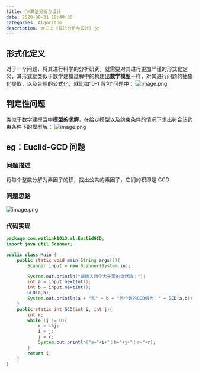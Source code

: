 ```yaml
---
title: 🧙‍♂️算法分析与设计
date: 2020-08-31 18:40:06
categories: Algorithm
description: 大三上《算法分析与设计》🧙‍♂️
---
```


## 形式化定义

对于一个问题，将其进行科学的分析研究，就需要对其进行更加严谨的形式化定义，其形式就类似于数学建模过程中的构建出**数学模型**一样，对其进行问题的抽象化提取，以及合理的公式化，就比如“0-1 背包”问题中：
![image.png](https://cdn.nlark.com/yuque/0/2020/png/1484158/1600597354257-45eba2b3-641c-433a-8732-9b6c11a16061.png#align=left&display=inline&height=281&margin=%5Bobject%20Object%5D&name=image.png&originHeight=561&originWidth=1065&size=184609&status=done&style=shadow&width=532.5)

## 判定性问题

类似于数学建模当中**模型的求解**，在给定模型以及约束条件的情况下求出符合该约束条件下的模型解：
![image.png](https://cdn.nlark.com/yuque/0/2020/png/1484158/1600597489691-e0d838af-003e-404e-8a40-5145d2fefbad.png#align=left&display=inline&height=108&margin=%5Bobject%20Object%5D&name=image.png&originHeight=216&originWidth=969&size=73465&status=done&style=shadow&width=484.5)

##

## eg：Euclid-GCD 问题

### 问题描述

将每个整数分解为素因子的积，找出公共的素因子，它们的积即是 GCD

### 问题思路

![image.png](https://cdn.nlark.com/yuque/0/2020/png/1484158/1599360897754-ab7b7684-5565-471b-aece-1725b39196bb.png#align=left&display=inline&height=296&margin=%5Bobject%20Object%5D&name=image.png&originHeight=848&originWidth=1131&size=231186&status=done&style=shadow&width=395)

### 代码实现

```java
package com.wztlink1013.al.EuclidGCD;
import java.util.Scanner;

public class Main {
    public static void main(String args[]){
        Scanner input = new Scanner(System.in);

        System.out.println("请输入两个大于零的自然数：");
        int a = input.nextInt();
        int b = input.nextInt();
        GCD(a,b);
        System.out.println(a + "和" + b + "两个数的GCD值为：" + GCD(a,b));
    }
    public static int GCD(int i, int j){
        int r;
        while (j != 0){
            r = i%j;
            i = j;
            j = r;
            System.out.println("a="+i+"；b="+j+"；r="+r);
        }
        return i;
    }
}

```

##
